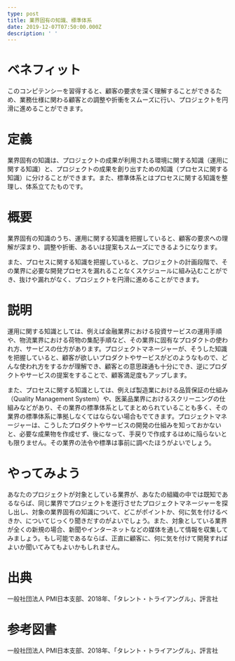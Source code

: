 ```yaml
---
type: post
title: 業界固有の知識、標準体系
date: 2019-12-07T07:50:00.000Z
description: ' '
---
```

# ベネフィット

このコンピテンシーを習得すると、顧客の要求を深く理解することができるため、業務仕様に関わる顧客との調整や折衝をスムーズに行い、プロジェクトを円滑に進めることができます。

# 定義

業界固有の知識は、プロジェクトの成果が利用される環境に関する知識（運用に関する知識）と、プロジェクトの成果を創り出すための知識（プロセスに関する知識）に分けることができます。また、標準体系とはプロセスに関する知識を整理し、体系立てたものです。

# 概要

業界固有の知識のうち、運用に関する知識を把握していると、顧客の要求への理解が深まり、調整や折衝、あるいは提案もスムーズにできるようになります。

また、プロセスに関する知識を把握していると、プロジェクトの計画段階で、その業界に必要な開発プロセスを漏れることなくスケジュールに組み込むことができ、抜けや漏れがなく、プロジェクトを円滑に進めることができます。

# 説明

運用に関する知識としては、例えば金融業界における投資サービスの運用手順や、物流業界における荷物の集配手順など、その業界に固有なプロダクトの使われ方、サービスの仕方があります。プロジェクトマネージャーが、そうした知識を把握していると、顧客が欲しいプロダクトやサービスがどのようなもので、どんな使われ方をするかが理解でき、顧客との意思疎通も十分にでき、逆にプロダクトやサービスの提案をすることで、顧客満足度もアップします。

また、プロセスに関する知識としては、例えば製造業における品質保証の仕組み（Quality Management System）や、医薬品業界におけるスクリーニングの仕組みなどがあり、その業界の標準体系としてまとめられていることも多く、その業界の標準体系に準拠しなくてはならない場合もでてきます。プロジェクトマネージャーは、こうしたプロダクトやサービスの開発の仕組みを知っておかないと、必要な成果物を作成せず、後になって、手戻りで作成するはめに陥らないとも限りません。その業界の法令や標準は事前に調べたほうがよいでしょう。

# やってみよう

あなたのプロジェクトが対象としている業界が、あなたの組織の中では既知であるならば、同じ業界でプロジェクトを遂行させたプロジェクトマネージャーを探し出し、対象の業界固有の知識について、どこがポイントか、何に気を付けるべきか、についてじっくり聞きだすのがよいでしょう。また、対象としている業界が全くの新規の場合、新聞やインターネットなどの媒体を通して情報を収集してみましょう。もし可能であるならば、正直に顧客に、何に気を付けて開発すればよいか聞いてみてもよいかもしれません。

# 出典

一般社団法人 PMI日本支部、2018年、「タレント・トライアングル」、評言社

# 参考図書

一般社団法人 PMI日本支部、2018年、「タレント・トライアングル」、評言社
